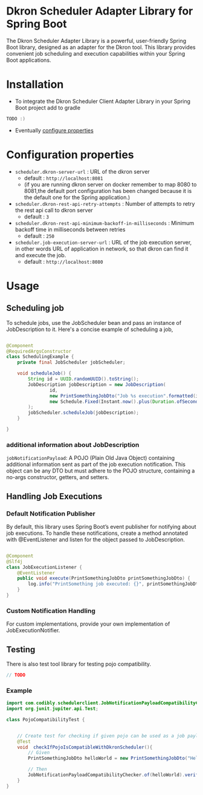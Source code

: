 # Dkron Scheduler Adapter Library for Spring Boot

The Dkron Scheduler Adapter Library is a powerful, user-friendly Spring Boot library, designed as an adapter for the
Dkron tool. This library provides convenient job scheduling and execution capabilities within your Spring Boot
applications.

# Installation

- To integrate the Dkron Scheduler Client Adapter Library in your Spring Boot project add to gradle

```gradle
TODO :)
```

- Eventually [configure properties](#configuration-properties)

# Configuration properties

- `scheduler.dkron-server-url` : URL of the dkron server
    * default : `http://localhost:8081`
    * (if you are running dkron server on docker remember to map 8080 to 8081,the default port configuration has been
      changed because it is the default one for the Spring application.)
- `scheduler.dkron-rest-api-retry-attempts` : Number of attempts to retry the rest api call to dkron server
    * default : `3`
- `scheduler.dkron-rest-api-minimum-backoff-in-milliseconds` : Minimum backoff time in milliseconds between retries
    * default : `250`
- `scheduler.job-execution-server-url` : URL of the job execution server, in other words URL of application in network,
  so that dkron can find it and execute the job.
    * default : `http://localhost:8080`

# Usage

## Scheduling job

To schedule jobs, use the JobScheduler bean and pass an instance of JobDescription to it. Here's a concise example of
scheduling a job,

```java

@Component
@RequiredArgsConstructor
class SchedulingExample {
    private final JobScheduler jobScheduler;

    void scheduleJob() {
        String id = UUID.randomUUID().toString();
        JobDescription jobDescription = new JobDescription(
                id,
                new PrintSomethingJobDto("Job %s execution".formatted(id)),
                new Schedule.Fixed(Instant.now().plus(Duration.ofSeconds(5)))
        );
        jobScheduler.scheduleJob(jobDescription);
    }

}
```

### additional information about JobDescription

`jobNotificationPayload`: A POJO (Plain Old Java Object) containing additional information sent as part of the job
execution notification. This object can be any DTO but must adhere to the POJO structure, containing a no-args
constructor, getters, and setters.

## Handling Job Executions

### Default Notification Publisher

By default, this library uses Spring Boot’s event publisher for notifying about job executions. To handle these
notifications, create a method annotated with @EventListener and listen for the object passed to JobDescription.

```java

@Component
@Slf4j
class JobExecutionListener {
    @EventListener
    public void execute(PrintSomethingJobDto printSomethingJobDto) {
        log.info("PrintSomething job executed: {}", printSomethingJobDto);
    }
}
```

### Custom Notification Handling

For custom implementations, provide your own implementation of JobExecutionNotifier.

## Testing 

There is also test tool library for testing pojo compatibility.

```gradle
// TODO
```

### Example

```java
import com.codibly.schedulerclient.JobNotificationPayloadCompatibilityChecker;
import org.junit.jupiter.api.Test;

class PojoCompatibilityTest {


    // Create test for checking if given pojo can be used as a job payload
    @Test
    void  checkIfPojoIsCompatibleWithDkronScheduler(){
        // Given
        PrintSomethingJobDto helloWorld = new PrintSomethingJobDto("Hello World");

        // Then
        JobNotificationPayloadCompatibilityChecker.of(helloWorld).verifySerializationCompatibility();
    }
}

```
